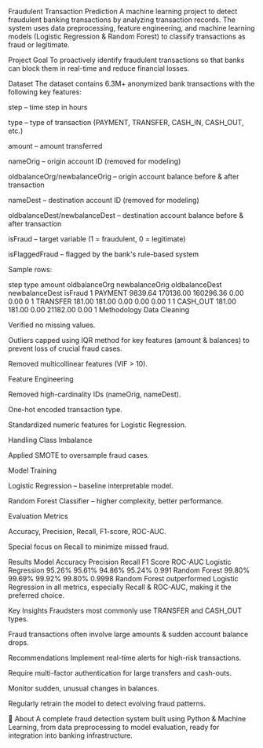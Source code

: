 Fraudulent Transaction Prediction
A machine learning project to detect fraudulent banking transactions by analyzing transaction records. The system uses data preprocessing, feature engineering, and machine learning models (Logistic Regression & Random Forest) to classify transactions as fraud or legitimate.

Project Goal
To proactively identify fraudulent transactions so that banks can block them in real-time and reduce financial losses.

Dataset
The dataset contains 6.3M+ anonymized bank transactions with the following key features:

step – time step in hours

type – type of transaction (PAYMENT, TRANSFER, CASH_IN, CASH_OUT, etc.)

amount – amount transferred

nameOrig – origin account ID (removed for modeling)

oldbalanceOrg/newbalanceOrig – origin account balance before & after transaction

nameDest – destination account ID (removed for modeling)

oldbalanceDest/newbalanceDest – destination account balance before & after transaction

isFraud – target variable (1 = fraudulent, 0 = legitimate)

isFlaggedFraud – flagged by the bank's rule-based system

Sample rows:

step	type	amount	oldbalanceOrg	newbalanceOrig	oldbalanceDest	newbalanceDest	isFraud
1	PAYMENT	9839.64	170136.00	160296.36	0.00	0.00	0
1	TRANSFER	181.00	181.00	0.00	0.00	0.00	1
1	CASH_OUT	181.00	181.00	0.00	21182.00	0.00	1
Methodology
Data Cleaning

Verified no missing values.

Outliers capped using IQR method for key features (amount & balances) to prevent loss of crucial fraud cases.

Removed multicollinear features (VIF > 10).

Feature Engineering

Removed high-cardinality IDs (nameOrig, nameDest).

One-hot encoded transaction type.

Standardized numeric features for Logistic Regression.

Handling Class Imbalance

Applied SMOTE to oversample fraud cases.

Model Training

Logistic Regression – baseline interpretable model.

Random Forest Classifier – higher complexity, better performance.

Evaluation Metrics

Accuracy, Precision, Recall, F1-score, ROC-AUC.

Special focus on Recall to minimize missed fraud.

Results
Model	Accuracy	Precision	Recall	F1 Score	ROC-AUC
Logistic Regression	95.26%	95.61%	94.86%	95.24%	0.991
Random Forest	99.80%	99.69%	99.92%	99.80%	0.9998
Random Forest outperformed Logistic Regression in all metrics, especially Recall & ROC-AUC, making it the preferred choice.

Key Insights
Fraudsters most commonly use TRANSFER and CASH_OUT types.

Fraud transactions often involve large amounts & sudden account balance drops.

Recommendations
Implement real-time alerts for high-risk transactions.

Require multi-factor authentication for large transfers and cash-outs.

Monitor sudden, unusual changes in balances.

Regularly retrain the model to detect evolving fraud patterns.


📜 About
A complete fraud detection system built using Python & Machine Learning, from data preprocessing to model evaluation, ready for integration into banking infrastructure.

